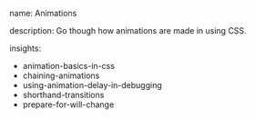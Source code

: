 name: Animations

description: Go though how animations are made in using CSS.

insights:
  - animation-basics-in-css
  - chaining-animations
  - using-animation-delay-in-debugging
  - shorthand-transitions
  - prepare-for-will-change
